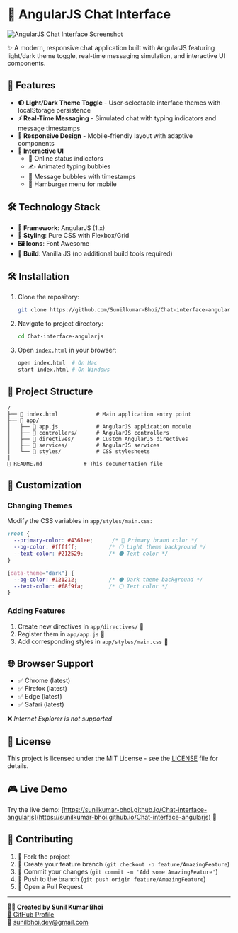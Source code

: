 # 💬 AngularJS Chat Interface 

![AngularJS Chat Interface Screenshot](./screenshot.png)

✨ A modern, responsive chat application built with AngularJS featuring light/dark theme toggle, real-time messaging simulation, and interactive UI components.

## 🚀 Features

- **🌓 Light/Dark Theme Toggle** - User-selectable interface themes with localStorage persistence
- **⚡ Real-Time Messaging** - Simulated chat with typing indicators and message timestamps
- **📱 Responsive Design** - Mobile-friendly layout with adaptive components
- **🎨 Interactive UI** 
  - 💚 Online status indicators
  - ✍️ Animated typing bubbles
  - 💬 Message bubbles with timestamps
  - 🍔 Hamburger menu for mobile

## 🛠 Technology Stack

- **🧩 Framework**: AngularJS (1.x)
- **🎨 Styling**: Pure CSS with Flexbox/Grid
- **🖼 Icons**: Font Awesome
- **🔨 Build**: Vanilla JS (no additional build tools required)

## 🛠 Installation

1. Clone the repository:
   ```bash
   git clone https://github.com/Sunilkumar-Bhoi/Chat-interface-angularjs.git
   ```

2. Navigate to project directory:
   ```bash
   cd Chat-interface-angularjs
   ```

3. Open `index.html` in your browser:
   ```bash
   open index.html  # On Mac
   start index.html # On Windows
   ```

## 📂 Project Structure

```
/
├── 📄 index.html            # Main application entry point
├── 📁 app/
│   ├── 📄 app.js            # AngularJS application module
│   ├── 📁 controllers/      # AngularJS controllers
│   ├── 📁 directives/       # Custom AngularJS directives
│   ├── 📁 services/         # AngularJS services
│   └── 📁 styles/           # CSS stylesheets 
|
📄 README.md             # This documentation file
```

## 🎨 Customization

### Changing Themes
Modify the CSS variables in `app/styles/main.css`:
```css
:root {
  --primary-color: #4361ee;      /* 🔵 Primary brand color */
  --bg-color: #ffffff;          /* ⚪ Light theme background */
  --text-color: #212529;        /* ⚫ Text color */
}

[data-theme="dark"] {
  --bg-color: #121212;          /* ⚫ Dark theme background */
  --text-color: #f8f9fa;        /* ⚪ Text color */
}
```

### Adding Features
1. Create new directives in `app/directives/` 📂
2. Register them in `app/app.js` 📝
3. Add corresponding styles in `app/styles/main.css` 🎨

## 🌐 Browser Support

- ✅ Chrome (latest)
- ✅ Firefox (latest)
- ✅ Edge (latest)
- ✅ Safari (latest)

❌ *Internet Explorer is not supported*

## 📜 License

This project is licensed under the MIT License - see the [LICENSE](LICENSE) file for details.

## 🎮 Live Demo

Try the live demo: [https://sunilkumar-bhoi.github.io/Chat-interface-angularjs](https://sunilkumar-bhoi.github.io/Chat-interface-angularjs) 🔗

## 🤝 Contributing

1. 🍴 Fork the project
2. 🌿 Create your feature branch (`git checkout -b feature/AmazingFeature`)
3. 💾 Commit your changes (`git commit -m 'Add some AmazingFeature'`)
4. 🚀 Push to the branch (`git push origin feature/AmazingFeature`)
5. 🔄 Open a Pull Request

---

**👨‍💻 Created by Sunil Kumar Bhoi**  
[🔗 GitHub Profile](https://github.com/Sunilkumar-Bhoi)  
💌 sunilbhoi.dev@gmail.com